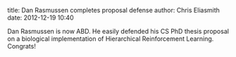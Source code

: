 title: Dan Rasmussen completes proposal defense
author: Chris Eliasmith
date: 2012-12-19 10:40

Dan Rasmussen is now ABD. He easily defended his CS PhD thesis proposal on a
biological implementation of Hierarchical Reinforcement Learning. Congrats!


